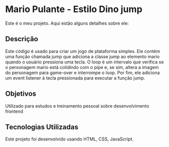 # Mario Pulante - Estilo Dino jump

Este é o meu projeto. Aqui estão alguns detalhes sobre ele:

## Descrição

Este código é usado para criar um jogo de plataforma simples. Ele contém uma função chamada jump que adiciona a classe jump ao elemento mario quando o usuário pressiona uma tecla. O loop é um intervalo que verifica se o personagem mario está colidindo com o pipe e, se sim, altera a imagem do personagem para game-over e interrompe o loop. Por fim, ele adiciona um event listener à tecla pressionada para executar a função jump.

## Objetivos 

Utilizado para estudos e treinamento pessoal sobre desenvolvimento frontend

## Tecnologias Utilizadas 

Este projeto foi desenvolvido usando HTML, CSS, JavaScript.